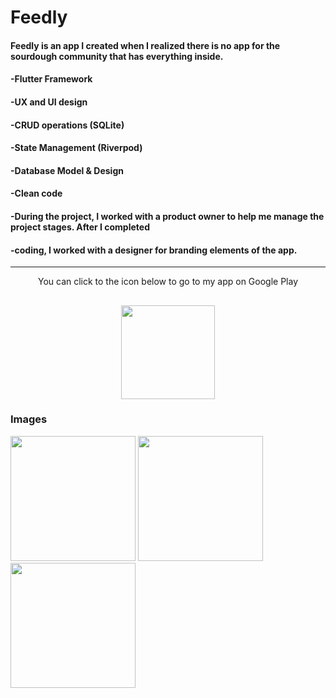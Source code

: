# Feedly

#### Feedly is an app I created when I realized there is no app for the sourdough community that has everything inside. 
#### -Flutter Framework 
#### -UX and UI design 
#### -CRUD operations (SQLite) 
#### -State Management (Riverpod) 
#### -Database Model & Design 
#### -Clean code 
#### -During the project, I worked with a product owner to help me manage the project stages. After I completed 
#### -coding, I worked with a designer for branding elements of the app.
---
<p align="center"> You can click to the icon below to go to my app on Google Play </p>

[<p align="center"><img src="https://user-images.githubusercontent.com/97615706/186714357-d2154cbf-53e0-4132-9b95-e0768dd5066c.png" width="150"/></p>](https://play.google.com/store/apps/details?id=com.ctksoftware.feedly)
---
### Images

<p float="left">
  <img src="https://user-images.githubusercontent.com/97615706/186720013-f7229812-c0e0-4655-8dfd-c4fb83d4ce5d.png" width="200" />
  <img src="https://user-images.githubusercontent.com/97615706/186721562-f26361a2-62ff-49ce-a51a-a06df6e64928.png" width="200" /> 
  <img src="https://user-images.githubusercontent.com/97615706/186721636-38bfe955-ab4b-4730-a0ec-3833c32abd20.png" width="200" />
</p>
